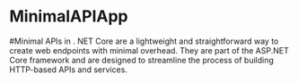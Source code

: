 # MinimalAPIApp
#Minimal APIs in . NET Core are a lightweight and straightforward way to create web endpoints with minimal overhead. They are part of the ASP.NET Core framework and are designed to streamline the process of building HTTP-based APIs and services.